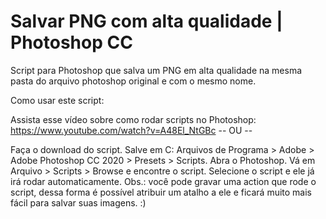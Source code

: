 # Salvar PNG com alta qualidade | Photoshop CC

Script para Photoshop que salva um PNG em alta qualidade na mesma pasta do arquivo photoshop original e com o mesmo nome.

Como usar este script:

Assista esse vídeo sobre como rodar scripts no Photoshop: https://www.youtube.com/watch?v=A48El_NtGBc
-- OU --

Faça o download do script. Salve em C: Arquivos de Programa > Adobe > Adobe Photoshop CC 2020 > Presets > Scripts.
Abra o Photoshop.
Vá em Arquivo > Scripts > Browse e encontre o script.
Selecione o script e ele já irá rodar automaticamente.
Obs.: você pode gravar uma action que rode o script, dessa forma é possível atribuir um atalho a ele e ficará muito mais fácil para salvar suas imagens. :)
